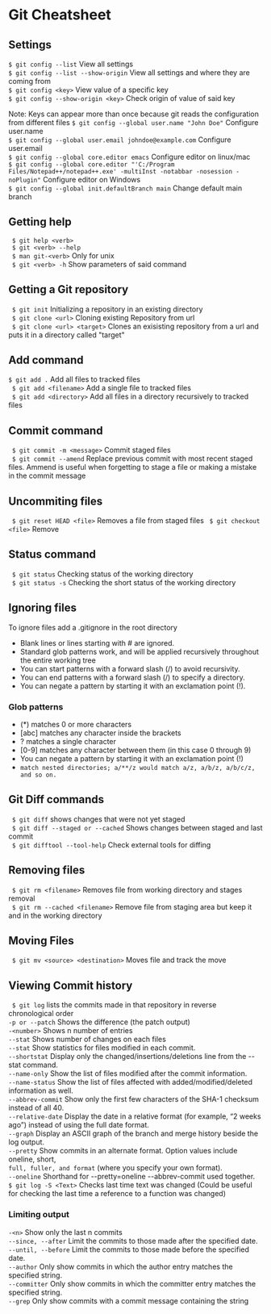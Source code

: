# Git Cheatsheet

## Settings
```$ git config --list``` View all settings  
```$ git config --list --show-origin``` View all settings and where they are coming from  
```$ git config <key>``` View value of a specific key  
```$ git config --show-origin <key>``` Check origin of value of said key

Note: Keys can appear more than once because git reads the configuration from different files
```$ git config --global user.name "John Doe"``` Configure user.name  
```$ git config --global user.email johndoe@example.com``` Configure user.email  
```$ git config --global core.editor emacs``` Configure editor on linux/mac  
```$ git config --global core.editor "'C:/Program Files/Notepad++/notepad++.exe' -multiInst -notabbar -nosession -noPlugin"``` Configure editor on Windows  
```$ git config --global init.defaultBranch main``` Change default main branch  

## Getting help
``` $ git help <verb>```  
``` $ git <verb> --help```  
``` $ man git-<verb>``` Only for unix  
``` $ git <verb> -h``` Show parameters of said command  

## Getting a Git repository
``` $ git init``` Initializing a repository in an existing directory  
``` $ git clone <url>``` Cloning existing Repository from url  
``` $ git clone <url> <target>``` Clones an exisisting repository from a url and puts it in a directory called "target"  

## Add command
``` $ git add . ``` Add all files to tracked files  
``` $ git add <filename>``` Add a single file to tracked files  
``` $ git add <directory>``` Add all files in a directory recursively to tracked files  

## Commit command
``` $ git commit -m <message>``` Commit staged files  
``` $ git commit --amend``` Replace previous commit with most recent staged files. Ammend is useful when forgetting to stage a file or making a mistake in the commit message

## Uncommiting files
``` $ git reset HEAD <file>``` Removes a file from staged files
``` $ git checkout <file>``` Remove
## Status command
``` $ git status``` Checking status of the working directory  
``` $ git status -s``` Checking the short status of the working directory  

## Ignoring files
To ignore files add a .gitignore in the root directory
* Blank lines or lines starting with # are ignored.
* Standard glob patterns work, and will be applied recursively throughout the entire working tree
* You can start patterns with a forward slash (/) to avoid recursivity.
* You can end patterns with a forward slash (/) to specify a directory.
* You can negate a pattern by starting it with an exclamation point (!).

### Glob patterns
* (\*) matches 0 or more characters
* \[abc\] matches any character inside the brackets
* ? matches a single character
* [0-9] matches any character between them (in this case 0 through 9)
* You can negate a pattern by starting it with an exclamation point (!)
* ```match nested directories; a/**/z would match a/z, a/b/z, a/b/c/z, and so on. ```

## Git Diff commands
``` $ git diff``` shows changes that were not yet staged  
``` $ git diff --staged or --cached``` Shows changes between staged and last commit  
``` $ git difftool --tool-help``` Check external tools for diffing  

## Removing files
``` $ git rm <filename>``` Removes file from working directory and stages removal  
``` $ git rm --cached <filename>``` Remove file from staging area but keep it and in the working directory  

## Moving Files
``` $ git mv <source> <destination>``` Moves file and track the move

## Viewing Commit history
``` $ git log``` lists the commits made in that repository in reverse chronological order  
```-p or --patch``` Shows the difference (the patch output)  
```-<number>``` Shows n number of entries  
```--stat``` Shows number of changes on each files  
```--stat``` Show statistics for files modified in each commit.  
```--shortstat``` Display only the changed/insertions/deletions line from the --stat command.  
```--name-only``` Show the list of files modified after the commit information.  
```--name-status``` Show the list of files affected with added/modified/deleted information as well.  
```--abbrev-commit``` Show only the first few characters of the SHA-1 checksum instead of all 40.  
```--relative-date``` Display the date in a relative format (for example, “2 weeks ago”) instead of using the full date format.  
```--graph``` Display an ASCII graph of the branch and merge history beside the log output.  
```--pretty``` Show commits in an alternate format. Option values include oneline, short,  
```full, fuller, and format``` (where you specify your own format).  
```--oneline``` Shorthand for --pretty=oneline --abbrev-commit used together.  
```$ git log -S <Text>``` Checks last time text was changed (Could be useful for checking the last time a reference to a function was changed)  

### Limiting output
```-<n>``` Show only the last n commits  
```--since, --after``` Limit the commits to those made after the specified date.  
```--until, --before``` Limit the commits to those made before the specified date.  
```--author``` Only show commits in which the author entry matches the
specified string.  
```--committer``` Only show commits in which the committer entry matches the
specified string.  
```--grep``` Only show commits with a commit message containing the string  

##
